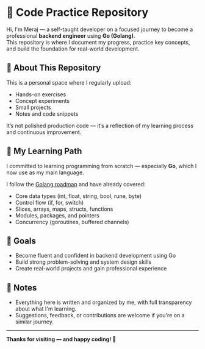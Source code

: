 # 🧠 Code Practice Repository

Hi, I'm Meraj — a self-taught developer on a focused journey to become a professional **backend engineer** using **Go (Golang)**.  
This repository is where I document my progress, practice key concepts, and build the foundation for real-world development.

## 🚀 About This Repository

This is a personal space where I regularly upload:
- Hands-on exercises
- Concept experiments
- Small projects
- Notes and code snippets

It’s not polished production code — it’s a reflection of my learning process and continuous improvement.

## 🎯 My Learning Path

I committed to learning programming from scratch — especially **Go**, which I now use as my main language.

I follow the [Golang roadmap](https://roadmap.sh/golang) and have already covered:
- Core data types (int, float, string, bool, rune, byte)
- Control flow (if, for, switch)
- Slices, arrays, maps, structs, functions
- Modules, packages, and pointers
- Concurrency (goroutines, buffered channels)

## 📌 Goals

- Become fluent and confident in backend development using Go
- Build strong problem-solving and system design skills
- Create real-world projects and gain professional experience

## 🙌 Notes

- Everything here is written and organized by me, with full transparency about what I'm learning.
- Suggestions, feedback, or contributions are welcome if you're on a similar journey.

---

**Thanks for visiting — and happy coding! 🚀**
